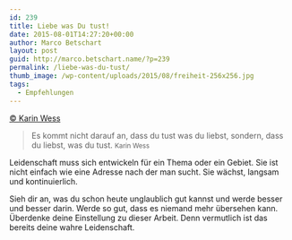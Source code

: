 ```yaml
---
id: 239
title: Liebe was Du tust!
date: 2015-08-01T14:27:20+00:00
author: Marco Betschart
layout: post
guid: http://marco.betschart.name/?p=239
permalink: /liebe-was-du-tust/
thumb_image: /wp-content/uploads/2015/08/freiheit-256x256.jpg
tags:
  - Empfehlungen
---
```

[© Karin Wess](http://karinwess.com/wie-finde-ich-meine-leidenschaft/)

> Es kommt nicht darauf an, dass du tust was du liebst, sondern, dass du liebst, was du tust. <small>Karin Wess</small>

Leidenschaft muss sich entwickeln für ein Thema oder ein Gebiet. Sie ist nicht einfach wie eine Adresse nach der man sucht. Sie wächst, langsam und kontinuierlich.

Sieh dir an, was du schon heute unglaublich gut kannst und werde besser und besser darin. Werde so gut, dass es niemand mehr übersehen kann. Überdenke deine Einstellung zu dieser Arbeit. Denn vermutlich ist das bereits deine wahre Leidenschaft.